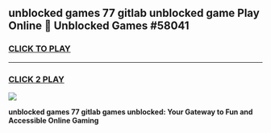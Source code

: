 
## unblocked games 77 gitlab unblocked game Play Online 👋 Unblocked Games #58041
<h3>
<a href="https://premium.freeplayer.one?title=unblocked_games_77_gitlab&ref=21F">CLICK TO PLAY</a></h3>
<hr>

<h3>
<a href="https://premium.freeplayer.one?title=unblocked_games_77_gitlab&ref=21F">CLICK 2 PLAY</a>
  
</h3>

<a href="https://premium.freeplayer.one?title=unblocked_games_77_gitlab&ref=21F/"><img src="https://clearcache.store/games.png"></a>


**unblocked games 77 gitlab games unblocked: Your Gateway to Fun and Accessible Online Gaming**
